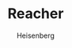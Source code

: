 ---
layout: post
author: Heisenberg
category: Séries
post_date: 2022-04-15
post_modified: 2022-04-15
title: Reacher
description: 'Quando o policial militar aposentado Jack Reacher é preso por um assassinato que não cometeu, ele se vê no meio de uma trama mortal cheia de policiais corruptos, empresários obscuros e políticos conspiradores. Só com sua inteligência, ele precisa descobrir o que está havendo em Margrave, Geórgia.'
poster_path: /bQnnKBe3VsvXKMoNCaYmRzs1Dup.jpg
tmdb_id: 108978
imdb_id: tt9288030
runtime: 49
release_date: 2022
genres:
  - Ação
  - Crime
  - Drama
  - Mistério
casts:
  - Alan Ritchson
  - Malcolm Goodwin
  - Willa Fitzgerald
  - Chris Webster
  - Bruce McGill
  - Maria Sten
crews:
  - Nick Santora
trailer: BPeKW29kJT8
certification: 16
adult: false
vote_average: 8.4
vote_count: 298
qualitys:
  - 1080p
  - 720p
audios:
  - Dual Áudio
  - Português
  - Inglês
extensions:
  - mkv
  - mp4
---